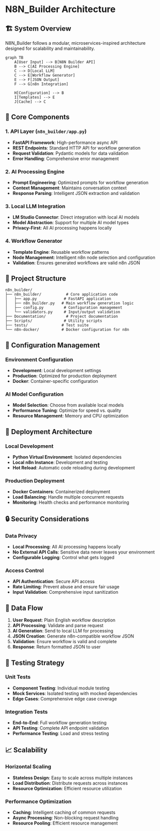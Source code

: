 # N8N_Builder Architecture

## 🏗️ System Overview

N8N_Builder follows a modular, microservices-inspired architecture designed for scalability and maintainability.

```mermaid
graph TB
    A[User Input] --> B[N8N Builder API]
    B --> C[AI Processing Engine]
    C --> D[Local LLM]
    C --> E[Workflow Generator]
    E --> F[JSON Output]
    F --> G[n8n Integration]
    
    H[Configuration] --> B
    I[Templates] --> E
    J[Cache] --> C
```

## 🧩 Core Components

### 1. API Layer (`n8n_builder/app.py`)
- **FastAPI Framework**: High-performance async API
- **REST Endpoints**: Standard HTTP API for workflow generation
- **Request Validation**: Pydantic models for data validation
- **Error Handling**: Comprehensive error management

### 2. AI Processing Engine
- **Prompt Engineering**: Optimized prompts for workflow generation
- **Context Management**: Maintains conversation context
- **Response Parsing**: Intelligent JSON extraction and validation

### 3. Local LLM Integration
- **LM Studio Connector**: Direct integration with local AI models
- **Model Abstraction**: Support for multiple AI model types
- **Privacy-First**: All AI processing happens locally

### 4. Workflow Generator
- **Template Engine**: Reusable workflow patterns
- **Node Management**: Intelligent n8n node selection and configuration
- **Validation**: Ensures generated workflows are valid n8n JSON

## 📁 Project Structure

```
n8n_builder/
├── n8n_builder/           # Core application code
│   ├── app.py            # FastAPI application
│   ├── n8n_builder.py   # Main workflow generation logic
│   ├── config.py         # Configuration management
│   └── validators.py     # Input/output validation
├── Documentation/         # Project documentation
├── Scripts/              # Utility scripts
├── tests/               # Test suite
└── n8n-docker/          # Docker configuration for n8n
```

## 🔧 Configuration Management

### Environment Configuration
- **Development**: Local development settings
- **Production**: Optimized for production deployment
- **Docker**: Container-specific configuration

### AI Model Configuration
- **Model Selection**: Choose from available local models
- **Performance Tuning**: Optimize for speed vs. quality
- **Resource Management**: Memory and CPU optimization

## 🚀 Deployment Architecture

### Local Development
- **Python Virtual Environment**: Isolated dependencies
- **Local n8n Instance**: Development and testing
- **Hot Reload**: Automatic code reloading during development

### Production Deployment
- **Docker Containers**: Containerized deployment
- **Load Balancing**: Handle multiple concurrent requests
- **Monitoring**: Health checks and performance monitoring

## 🔒 Security Considerations

### Data Privacy
- **Local Processing**: All AI processing happens locally
- **No External API Calls**: Sensitive data never leaves your environment
- **Configurable Logging**: Control what gets logged

### Access Control
- **API Authentication**: Secure API access
- **Rate Limiting**: Prevent abuse and ensure fair usage
- **Input Validation**: Comprehensive input sanitization

## 🔄 Data Flow

1. **User Request**: Plain English workflow description
2. **API Processing**: Validate and parse request
3. **AI Generation**: Send to local LLM for processing
4. **JSON Creation**: Generate n8n-compatible workflow JSON
5. **Validation**: Ensure workflow is valid and complete
6. **Response**: Return formatted JSON to user

## 🧪 Testing Strategy

### Unit Tests
- **Component Testing**: Individual module testing
- **Mock Services**: Isolated testing with mocked dependencies
- **Edge Cases**: Comprehensive edge case coverage

### Integration Tests
- **End-to-End**: Full workflow generation testing
- **API Testing**: Complete API endpoint validation
- **Performance Testing**: Load and stress testing

## 📈 Scalability

### Horizontal Scaling
- **Stateless Design**: Easy to scale across multiple instances
- **Load Distribution**: Distribute requests across instances
- **Resource Optimization**: Efficient resource utilization

### Performance Optimization
- **Caching**: Intelligent caching of common requests
- **Async Processing**: Non-blocking request handling
- **Resource Pooling**: Efficient resource management
